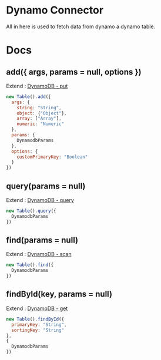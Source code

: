 # Dynamo Connector

All in here is used to fetch data from dynamo a dynamo table.

# Docs

## add({ args, params = null, options })

Extend : [DynamoDB - put](https://docs.aws.amazon.com/AWSJavaScriptSDK/latest/AWS/DynamoDB/DocumentClient.html#put-property)
```js
new Table().add({
  args: {
    string: "String",
    object: {"Object"},
    array: ["Array"],
    numeric: "Numeric"
  },
  params: {
    DynamodbParams
  },
  options: {
    customPrimaryKey: "Boolean"
  }
})
```

## query(params = null)

Extend : [DynamoDB - query](https://docs.aws.amazon.com/AWSJavaScriptSDK/latest/AWS/DynamoDB/DocumentClient.html#query-property)
```js
new Table().query({
  DynamodbParams
})
```

## find(params = null)

Extend : [DynamoDB - scan](https://docs.aws.amazon.com/AWSJavaScriptSDK/latest/AWS/DynamoDB/DocumentClient.html#scan-property)
```js
new Table().find({
  DynamodbParams
})
```

## findById(key, params = null)

Extend : [DynamoDB - get](https://docs.aws.amazon.com/AWSJavaScriptSDK/latest/AWS/DynamoDB/DocumentClient.html#get-property)
```js
new Table().findById({
  primaryKey: "String",
  sortingKey: "String"
},
{
  DynamodbParams
})
```